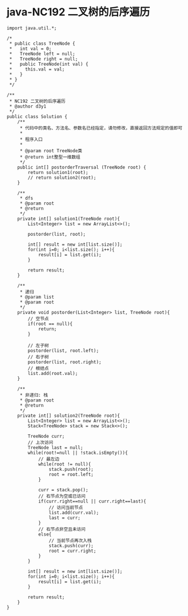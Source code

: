 # java-NC192 二叉树的后序遍历


    import java.util.*;
    
    /*
     * public class TreeNode {
     *   int val = 0;
     *   TreeNode left = null;
     *   TreeNode right = null;
     *   public TreeNode(int val) {
     *     this.val = val;
     *   }
     * }
     */
    
    /**
     * NC192 二叉树的后序遍历
     * @author d3y1
     */
    public class Solution {
        /**
         * 代码中的类名、方法名、参数名已经指定，请勿修改，直接返回方法规定的值即可
         *
         * 程序入口
         *
         * @param root TreeNode类
         * @return int整型一维数组
         */
        public int[] postorderTraversal (TreeNode root) {
            return solution1(root);
            // return solution2(root);
        }
    
        /**
         * dfs
         * @param root
         * @return
         */
        private int[] solution1(TreeNode root){
            List<Integer> list = new ArrayList<>();
    
            postorder(list, root);
    
            int[] result = new int[list.size()];
            for(int i=0; i<list.size(); i++){
                result[i] = list.get(i);
            }
    
            return result;
        }
    
        /**
         * 递归
         * @param list
         * @param root
         */
        private void postorder(List<Integer> list, TreeNode root){
            // 空节点
            if(root == null){
                return;
            }
    
            // 左子树
            postorder(list, root.left);
            // 右子树
            postorder(list, root.right);
            // 根结点
            list.add(root.val);
        }
    
        /**
         * 非递归: 栈
         * @param root
         * @return
         */
        private int[] solution2(TreeNode root){
            List<Integer> list = new ArrayList<>();
            Stack<TreeNode> stack = new Stack<>();
    
            TreeNode curr;
            // 上次访问
            TreeNode last = null;
            while(root!=null || !stack.isEmpty()){
                // 最左边
                while(root != null){
                    stack.push(root);
                    root = root.left;
                }
                
                curr = stack.pop();
                // 右节点为空或已访问
                if(curr.right==null || curr.right==last){
                    // 访问当前节点
                    list.add(curr.val);
                    last = curr;
                }
                // 右节点非空且未访问
                else{
                    // 当前节点再次入栈
                    stack.push(curr);
                    root = curr.right;
                }
            }
            
            int[] result = new int[list.size()];
            for(int i=0; i<list.size(); i++){
                result[i] = list.get(i);
            }
            
            return result;
        }
    }

  

